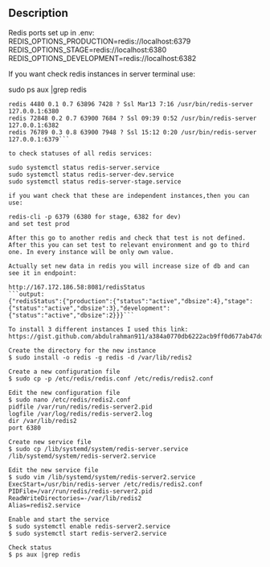 ## Description

Redis ports set up in .env:
REDIS_OPTIONS_PRODUCTION=redis://localhost:6379
REDIS_OPTIONS_STAGE=redis://localhost:6380
REDIS_OPTIONS_DEVELOPMENT=redis://localhost:6382

If you want check redis instances in server terminal use:

sudo ps aux |grep redis

````output:
redis 4480 0.1 0.7 63896 7428 ? Ssl Mar13 7:16 /usr/bin/redis-server 127.0.0.1:6380
redis 72848 0.2 0.7 63900 7684 ? Ssl 09:39 0:52 /usr/bin/redis-server 127.0.0.1:6382
redis 76789 0.3 0.8 63900 7948 ? Ssl 15:12 0:20 /usr/bin/redis-server 127.0.0.1:6379```

to check statuses of all redis services:

sudo systemctl status redis-server.service
sudo systemctl status redis-server-dev.service
sudo systemctl status redis-server-stage.service

if you want check that these are independent instances,then you can use:

redis-cli -p 6379 (6380 for stage, 6382 for dev)
and set test prod

After this go to another redis and check that test is not defined. After this you can set test to relevant environment and go to third one. In every instance will be only own value.

Actually set new data in redis you will increase size of db and can see it in endpoint:

http://167.172.186.58:8081/redisStatus
```output:
{"redisStatus":{"production":{"status":"active","dbsize":4},"stage":{"status":"active","dbsize":3},"development":{"status":"active","dbsize":2}}}```

To install 3 different instances I used this link:
https://gist.github.com/abdulrahman911/a384a0770db6222acb9ff0d677ab47dd

Create the directory for the new instance
$ sudo install -o redis -g redis -d /var/lib/redis2

Create a new configuration file
$ sudo cp -p /etc/redis/redis.conf /etc/redis/redis2.conf

Edit the new configuration file
$ sudo nano /etc/redis/redis2.conf
pidfile /var/run/redis/redis-server2.pid
logfile /var/log/redis/redis-server2.log
dir /var/lib/redis2
port 6380

Create new service file
$ sudo cp /lib/systemd/system/redis-server.service /lib/systemd/system/redis-server2.service

Edit the new service file
$ sudo vim /lib/systemd/system/redis-server2.service
ExecStart=/usr/bin/redis-server /etc/redis/redis2.conf
PIDFile=/var/run/redis/redis-server2.pid
ReadWriteDirectories=-/var/lib/redis2
Alias=redis2.service

Enable and start the service
$ sudo systemctl enable redis-server2.service
$ sudo systemctl start redis-server2.service

Check status
$ ps aux |grep redis
````
